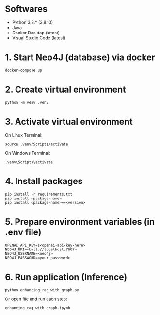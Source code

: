 # Softwares
- Python 3.8.* (3.8.10)
- Java
- Docker Desktop (latest)
- Visual Studio Code (latest)

# 1. Start Neo4J (database) via docker

    docker-compose up

# 2. Create virtual environment
    python -m venv .venv

# 3. Activate virtual environment
On Linux Terminal:

    source .venv/Scripts/activate

On Windows Terminal:

    .venv\Scripts\activate

# 4. Install packages
    pip install -r requirements.txt
    pip install <package-name>
    pip install <package-name>==<version>

# 5. Prepare environment variables (in .env file)
    OPENAI_API_KEY=s<openai-api-key-here>
    NEO4J_URI=<bolt://localhost:7687>
    NEO4J_USERNAME=<neo4j>
    NEO4J_PASSWORD=<your_password>

# 6. Run application (Inference)
    python enhancing_rag_with_graph.py

Or open file and run each step:

    enhancing_rag_with_graph.ipynb

